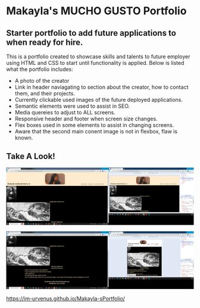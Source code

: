 # Makayla's MUCHO GUSTO Portfolio 


## Starter portfolio to add future applications to when ready for hire. 


This is a portfolio created to showcase skills and talents to future employer using HTML and CSS to start until functionality is applied. 
 Below is listed what the portfolio includes:

 * A photo of the creator
 * Link in header naviagating to section about the creator, how to contact them, and their projects.
 * Currently clickable used images of the future deployed applications.
 * Semantic elements were used to assist in SEO. 
 * Media quereies to adjust to ALL screens. 
 * Responsive header and footer when screen size changes. 
 * Flex boxes used in some elements to assist in changing screens.
 * Aware that the second main conent image is not in flexbox, flaw is known. 

 ## Take A Look!
 ![alt text](<Screenshot (23).png>)

 ![alt text](<Screenshot (24).png>)

 https://im-urvenus.github.io/Makayla-sPortfolio/

